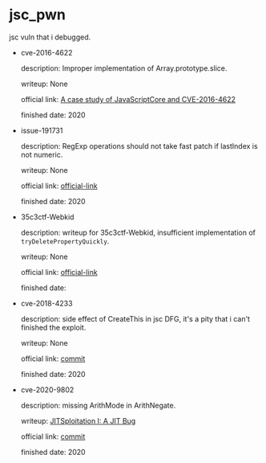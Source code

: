 # jsc_pwn

jsc vuln that i debugged.

* cve-2016-4622

    description: Improper implementation of Array.prototype.slice.

    writeup: None

    official link: [A case study of JavaScriptCore and CVE-2016-4622](http://phrack.org/papers/attacking_javascript_engines.html)

    finished date: 2020

* issue-191731

    description: RegExp operations should not take fast patch if lastIndex is not numeric.

    writeup: None

    official link: [official-link](https://github.com/WebKit/webkit/commit/7cf9d2911af9f255e0301ea16604c9fa4af340e2?diff=split#diff-fb5fbac6e9d7542468cfeed930e241c0L66)

    finished date: 2020

* 35c3ctf-Webkid

    description: writeup for 35c3ctf-Webkid, insufficient implementation of `tryDeletePropertyQuickly`.

    writeup: None

    official link: [official-link](https://github.com/saelo/35c3ctf/tree/master/WebKid)

    finished date: 

* cve-2018-4233

    description: side effect of CreateThis in jsc DFG, it's a pity that i can't finished the exploit.

    writeup: None

    official link: [commit](https://github.com/WebKit/webkit/commit/b602e9d167b2c53ed96a42ed3ee611d237f5461a)

    finished date: 2020

* cve-2020-9802

    description: missing ArithMode in ArithNegate.

    writeup: [JITSploitation I: A JIT Bug](https://googleprojectzero.blogspot.com/2020/09/jitsploitation-one.html)

    official link: [commit](https://github.com/WebKit/webkit/commit/951d27d5ba08b6c29370b05dc6b4ffe18be1ca18)

    finished date: 2020






